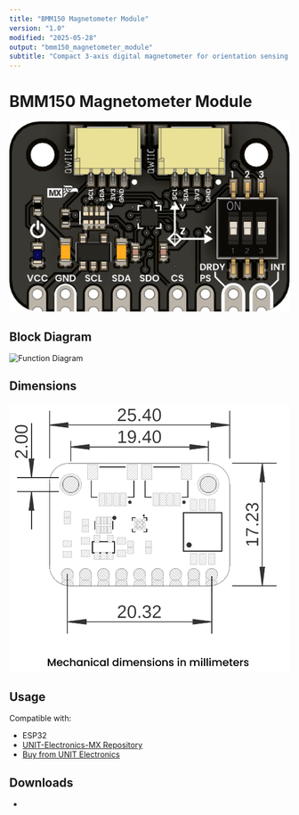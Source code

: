 ```yaml
---
title: "BMM150 Magnetometer Module"
version: "1.0"
modified: "2025-05-28"
output: "bmm150_magnetometer_module"
subtitle: "Compact 3-axis digital magnetometer for orientation sensing and navigation applications"
---
```


<!--
# README_TEMPLATE.md
Este archivo sirve como entrada para generar un PDF técnico estilo datasheet.
Edita las secciones respetando el orden, sin eliminar los encabezados.
-->
 <!-- logo -->

# BMM150 Magnetometer Module

![product](../../hardware/resources/unit_top_v_0_0_1_ue0066_bmm150.png)




## Block Diagram

![Function Diagram](../../hardware/resources/unit_pinout_v_0_0_2_ue0066_bmm150_en.png)

## Dimensions

![Dimensions](../../hardware/resources/unit_dimension_v_0_0_1_ue0066_bmm150.png)

## Usage

Compatible with:

- ESP32
- [UNIT-Electronics-MX Repository](https://github.com/UNIT-Electronics-MX)
- [Buy from UNIT Electronics](https://www.uelectronics.com)

## Downloads

- 

